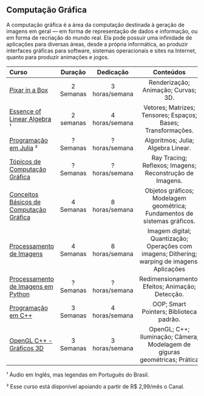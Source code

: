 ## Computação Gráfica

A computação gráfica é a área da computação destinada à geração de imagens em geral — em forma de representação de dados e informação, ou em forma de recriação do mundo real. Ela pode possuir uma infinidade de aplicações para diversas áreas, desde a própria informática, ao produzir interfaces gráficas para software, sistemas operacionais e sites na Internet, quanto para produzir animações e jogos. 

Curso | Duração | Dedicação | Conteúdos
:-- | :--: | :--: | :--:
[Pixar in a Box](https://pt.khanacademy.org/partner-content/pixar-latam) | 2 Semanas | 3 horas/semana | Renderização; Animação; Curvas; 3D.
[Essence of Linear Algebra](https://www.youtube.com/playlist?list=PLZHQObOWTQDPD3MizzM2xVFitgF8hE_ab) ¹ | 2 semanas | 4 horas/semana |  Vetores; Matrizes; Tensores; Espaços; Bases; Transformações.
[Programação em Julia](https://www.youtube.com/playlist?list=PL5TJqBvpXQv4TO4Y_JZExBCBzNXDLYUCj) ² | ? Semanas | ? horas/semana | Algoritmos; Julia; Algebra Linear. 
[Tópicos de Computação Gráfica](https://www.youtube.com/playlist?list=PL5TJqBvpXQv5zNlgvgH2HGuhZHpnkT3oo) | ? Semanas | ? horas/semana | Ray Tracing; Reflexos; Imagens; Reconstrução de Imagens.  
[Conceitos Básicos de Computação Gráfica](https://www.youtube.com/playlist?list=PLo4jXE-LdDTRGoEarRQXBIalJkjSP-aGA) | 4 Semanas | 8 horas/semana | Objetos gráficos; Modelagem geométrica; Fundamentos de sistemas gráficos. 
[Processamento de Imagens](https://www.youtube.com/playlist?list=PLo4jXE-LdDTRaFa39TdNN3FgPAKkcuHvj) | 4 Semanas | 8 horas/semana | Imagem digital; Quantização; Operações com imagens; Dithering; warping de imagens; Aplicações
[Processamento de Imagens em Python](https://www.youtube.com/playlist?list=PL5TJqBvpXQv54i_HWjd7s70vbP4Is7sK_) | ? Semanas | ? horas/semana | Redimensionamento; Efeitos; Animação; Detecção. 
[Programação em C++](https://www.youtube.com/playlist?list=PLIUc9-A-aPpqrzY3YuWDUOyQLOBCb5lck) | 3 Semanas | 4 horas/semana | OOP; Smart Pointers; Biblioteca padrão.
[OpenGL C++ - Gráficos 3D](https://www.youtube.com/playlist?list=PLVRDPs83ZhmcXYuktF3r2hfyoabg_EVPO) | 3 Semanas | 3 horas/semana | OpenGL; C++; Iluminação; Câmera; Modelagem de giguras geométricas; Prática

¹ Áudio em Inglês, mas legendas em Português do Brasil.

² Esse curso está disponível apoiando a partir de R$ 2,99/mês o Canal.
